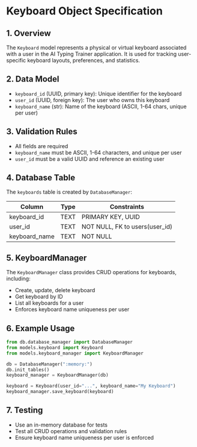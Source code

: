 # Keyboard Object Specification

## 1. Overview
The `Keyboard` model represents a physical or virtual keyboard associated with a user in the AI Typing Trainer application. It is used for tracking user-specific keyboard layouts, preferences, and statistics.

## 2. Data Model
- `keyboard_id` (UUID, primary key): Unique identifier for the keyboard
- `user_id` (UUID, foreign key): The user who owns this keyboard
- `keyboard_name` (str): Name of the keyboard (ASCII, 1-64 chars, unique per user)

## 3. Validation Rules
- All fields are required
- `keyboard_name` must be ASCII, 1-64 characters, and unique per user
- `user_id` must be a valid UUID and reference an existing user

## 4. Database Table
The `keyboards` table is created by `DatabaseManager`:

| Column        | Type   | Constraints                        |
|-------------- |--------|------------------------------------|
| keyboard_id   | TEXT   | PRIMARY KEY, UUID                  |
| user_id       | TEXT   | NOT NULL, FK to users(user_id)     |
| keyboard_name | TEXT   | NOT NULL                           |

## 5. KeyboardManager
The `KeyboardManager` class provides CRUD operations for keyboards, including:
- Create, update, delete keyboard
- Get keyboard by ID
- List all keyboards for a user
- Enforces keyboard name uniqueness per user

## 6. Example Usage
```python
from db.database_manager import DatabaseManager
from models.keyboard import Keyboard
from models.keyboard_manager import KeyboardManager

db = DatabaseManager(":memory:")
db.init_tables()
keyboard_manager = KeyboardManager(db)

keyboard = Keyboard(user_id="...", keyboard_name="My Keyboard")
keyboard_manager.save_keyboard(keyboard)
```

## 7. Testing
- Use an in-memory database for tests
- Test all CRUD operations and validation rules
- Ensure keyboard name uniqueness per user is enforced
